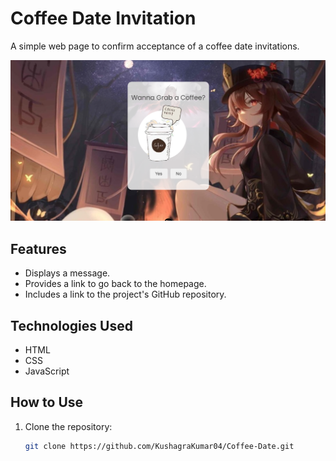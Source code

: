 # Coffee Date Invitation

A simple web page to confirm acceptance of a coffee date invitations. 

![FrontEnd](image.png)


## Features

- Displays a message.
- Provides a link to go back to the homepage.
- Includes a link to the project's GitHub repository.

## Technologies Used

- HTML
- CSS
- JavaScript

## How to Use

1. Clone the repository:
   ```sh
   git clone https://github.com/KushagraKumar04/Coffee-Date.git

